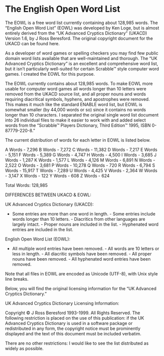 # The English Open Word List
The EOWL is a free word list currently containing about 128,985 words.
The “English Open Word List” (EOWL) was developed by Ken Loge, but is
almost entirely derived from the “UK Advanced Cryptics Dictionary”
(UKACD) Version 1.6, by J Ross Beresford. The original copyright
document for the UKACD can be found here.

As a developer of word games or spelling checkers you may find few
public domain word lists available that are well-maintained and
thorough. The “UK Advanced Cryptics Dictionary” is an excellent and
comprehensive word list, but it isn’t particularly well-suited for
certain Scrabble™ style computer word games. I created the EOWL for this
purpose.

The EOWL currently contains about 128,985 words. To make EOWL more
usable for computer word games all words longer than 10 letters were
removed from the UKACD source list, and all proper nouns and words
requiring diacritical symbols, hyphens, and apostrophes were removed.
This makes it much like the standard ENABLE word list, but EOWL is
somewhat smaller (by 44,000 words or so) since it contains no words
longer than 10 characters. I separated the original single word list
document into 26 individual files to make it easier to work with and
added select words from the “Scrabble™ Players Dictionary, Third
Edition™ 1995, ISBN 0-87779-220-8.”

The current distribution of words for each letter in EOWL is listed
below.

A Words - 7,296
B Words - 7,272
C Words - 11,382
D Words - 7,217
E Words - 5,151
F Words - 5,389
G Words - 4,747
H Words - 4,500
I Words - 3,685
J Words - 1,287
K Words - 1,577
L Words - 4,126
M Words - 6,891
N Words - 2,522
O Words - 3,681
P Words - 10,278
Q Words - 720
R Words - 6,794
S Words - 15,917
T Words - 7,289
U Words - 4,425
V Words - 2,364
W Words - 3,147
X Words - 122
Y Words - 608
Z Words - 624

Total Words: 128,985

DIFFERENCES BETWEEN UKACD & EOWL:

UK Advanced Cryptics Dictionary (UKACD):

- Some entries are more than one word in length. - Some entries include
words longer than 10 letters. - Diacritics from other languages are
largely intact. - Proper nouns are included in the list. - Hyphenated
word entries are included in the list.

English Open Word List (EOWL):

- All multiple word entries have been removed. - All words are 10
letters or less in length. - All diacritic symbols have been removed. -
All proper nouns have been removed. - All hyphenated word entries have
been removed.

Note that all files in EOWL are encoded as Unicode (UTF-8), with Unix
style line breaks.

Below, you will find the original licensing information for the “UK
Advanced Cryptics Dictionary.”

UK Advanced Cryptics Dictionary Licensing Information:

Copyright © J Ross Beresford 1993-1999. All Rights Reserved. The
following restriction is placed on the use of this publication: if the
UK Advanced Cryptics Dictionary is used in a software package or
redistributed in any form, the copyright notice must be prominently
displayed and the text of this document must be included verbatim.

There are no other restrictions: I would like to see the list
distributed as widely as possible.
